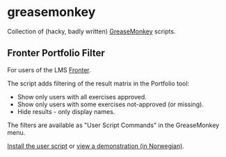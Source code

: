 greasemonkey
============

Collection of (hacky, badly written) [GreaseMonkey](https://addons.mozilla.org/en-US/firefox/addon/greasemonkey/) scripts.

## Fronter Portfolio Filter

For users of the LMS [Fronter](http://com.fronter.info/).

The script adds filtering of the result matrix in the Portfolio tool:

* Show only users with all exercises approved.
* Show only users with some exercises not-approved (or missing).
* Hide results - only display names.

The filters are available as "User Script Commands" in the GreaseMonkey menu.

[Install the user script](https://github.com/hansfn/greasemonkey/raw/master/fronter-portfolio-filter.user.js)
or [view a demonstration (in Norwegian)](https://www.youtube.com/watch?v=sVFqL8UpkTQ).

